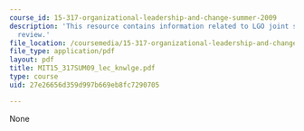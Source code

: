 ```yaml
---
course_id: 15-317-organizational-leadership-and-change-summer-2009
description: 'This resource contains information related to LGO joint session: knowledge
  review.'
file_location: /coursemedia/15-317-organizational-leadership-and-change-summer-2009/27e26656d359d997b669eb8fc7290705_MIT15_317SUM09_lec_knwlge.pdf
file_type: application/pdf
layout: pdf
title: MIT15_317SUM09_lec_knwlge.pdf
type: course
uid: 27e26656d359d997b669eb8fc7290705

---
```

None